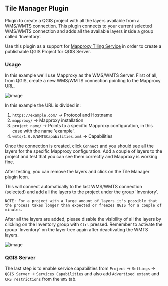## Tile Manager Plugin

Plugin to create a QGIS project with all the layers available from a WMS/WMTS connection. This plugin connects to your current selected WMS/WMTS connection and adds all the available layers inside a group called 'Inventory'.

Use this plugin as a support for [Mapproxy Tiling Service](https://github.com/bgeo-gis/mapproxy-service) in order to create a publishable QGIS Project for QGIS Server.

### Usage

In this example we'll use Mapproxy as the WMS/WMTS Server. First of all, from QGIS, create a new WMS/WMTS connection pointing to the Mapproxy URL.

![image](https://github.com/user-attachments/assets/616db874-ffc6-4110-b2d5-1440e1434129)


In this example the URL is divided in:

1. `https://example.com/` -> Protocol and Hostname
2. `mapproxy/` -> Mapproxy installation
3. `project_name/` -> Points to a specific Mapproxy configuration, in this case with the name 'example'.
4. `wmts/1.0.0/WMTSCapabilities.xml` -> Capabilities 

Once the connection is created, click `Connect` and you should see all the layers for the specific Mapproxy configuration. Add a couple of layers to the project and test that you can see them correctly and Mapproxy is working fine.

After testing, you can remove the layers and click on the Tile Manager plugin Icon.

This will connect automatically to the last WMS/WMTS connection (selected) and add all the layers to the project under the group 'Inventory'.

````
NOTE: For a project with a large amount of layers it's possible that the process takes longer than expected or freezes QGIS for a couple of minutes.
````

After all the layers are added, please disable the visibility of all the layers by clicking on the Inventory group with `Ctrl` pressed. Remember to activate the group 'Inventory' on the layer tree again after deactivating the WMTS layers.

![image](https://github.com/user-attachments/assets/b65b0432-367b-44a1-ae1f-ce6af908fdb7)


### QGIS Server

The last step is to enable service capabilities from `Project` -> `Settings` -> `QGIS Server` -> `Services Capabilities` and also add `Advertised extent` and `CRS restrictions` from the `WMS` tab.
